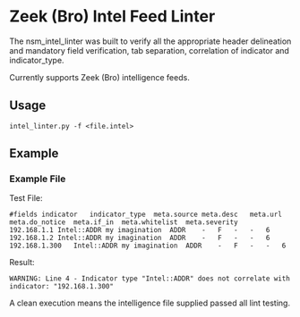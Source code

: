 
# Zeek (Bro) Intel Feed Linter
The nsm_intel_linter was built to verify all the appropriate header delineation and mandatory field verification, tab separation, correlation of indicator and indicator_type. 

Currently supports Zeek (Bro) intelligence feeds.

## Usage
    intel_linter.py -f <file.intel>
  
## Example

### Example File

Test File:
~~~
#fields	indicator	indicator_type	meta.source	meta.desc	meta.url	meta.do_notice	meta.if_in	meta.whitelist	meta.severity
192.168.1.1	Intel::ADDR	my imagination	ADDR	-	F	-	-	6
192.168.1.2	Intel::ADDR	my imagination	ADDR	-	F	-	-	6
192.168.1.300	Intel::ADDR	my imagination	ADDR	-	F	-	-	6
~~~

Result:
~~~
WARNING: Line 4 - Indicator type "Intel::ADDR" does not correlate with indicator: "192.168.1.300"
~~~

A clean execution means the intelligence file supplied passed all lint testing.
